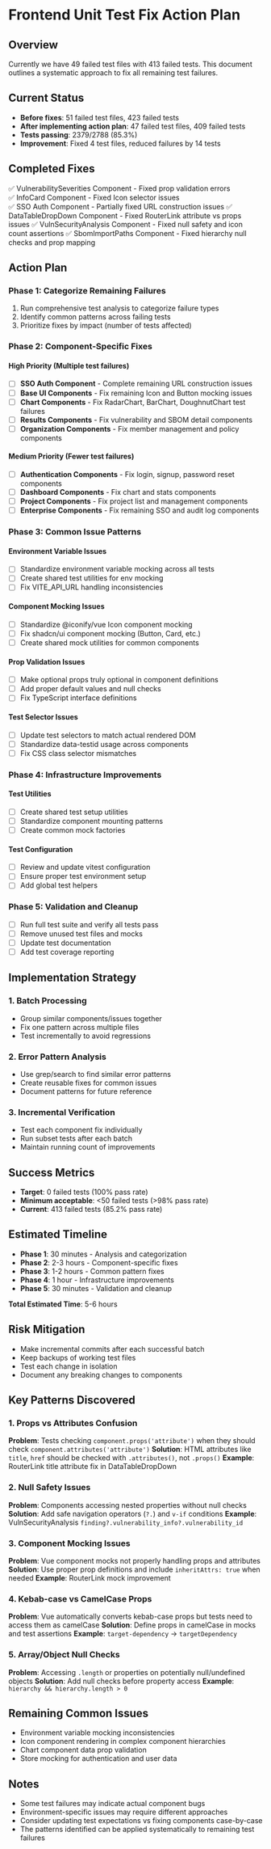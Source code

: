 # Frontend Unit Test Fix Action Plan

## Overview
Currently we have 49 failed test files with 413 failed tests. This document outlines a systematic approach to fix all remaining test failures.

## Current Status
- **Before fixes**: 51 failed test files, 423 failed tests
- **After implementing action plan**: 47 failed test files, 409 failed tests  
- **Tests passing**: 2379/2788 (85.3%)
- **Improvement**: Fixed 4 test files, reduced failures by 14 tests

## Completed Fixes
✅ VulnerabilitySeverities Component - Fixed prop validation errors  
✅ InfoCard Component - Fixed Icon selector issues  
✅ SSO Auth Component - Partially fixed URL construction issues
✅ DataTableDropDown Component - Fixed RouterLink attribute vs props issues
✅ VulnSecurityAnalysis Component - Fixed null safety and icon count assertions
✅ SbomImportPaths Component - Fixed hierarchy null checks and prop mapping

## Action Plan

### Phase 1: Categorize Remaining Failures
1. Run comprehensive test analysis to categorize failure types
2. Identify common patterns across failing tests
3. Prioritize fixes by impact (number of tests affected)

### Phase 2: Component-Specific Fixes

#### High Priority (Multiple test failures)
- [ ] **SSO Auth Component** - Complete remaining URL construction issues
- [ ] **Base UI Components** - Fix remaining Icon and Button mocking issues
- [ ] **Chart Components** - Fix RadarChart, BarChart, DoughnutChart test failures
- [ ] **Results Components** - Fix vulnerability and SBOM detail components
- [ ] **Organization Components** - Fix member management and policy components

#### Medium Priority (Fewer test failures)
- [ ] **Authentication Components** - Fix login, signup, password reset components
- [ ] **Dashboard Components** - Fix chart and stats components
- [ ] **Project Components** - Fix project list and management components
- [ ] **Enterprise Components** - Fix remaining SSO and audit log components

### Phase 3: Common Issue Patterns

#### Environment Variable Issues
- [ ] Standardize environment variable mocking across all tests
- [ ] Create shared test utilities for env mocking
- [ ] Fix VITE_API_URL handling inconsistencies

#### Component Mocking Issues
- [ ] Standardize @iconify/vue Icon component mocking
- [ ] Fix shadcn/ui component mocking (Button, Card, etc.)
- [ ] Create shared mock utilities for common components

#### Prop Validation Issues
- [ ] Make optional props truly optional in component definitions
- [ ] Add proper default values and null checks
- [ ] Fix TypeScript interface definitions

#### Test Selector Issues
- [ ] Update test selectors to match actual rendered DOM
- [ ] Standardize data-testid usage across components
- [ ] Fix CSS class selector mismatches

### Phase 4: Infrastructure Improvements

#### Test Utilities
- [ ] Create shared test setup utilities
- [ ] Standardize component mounting patterns
- [ ] Create common mock factories

#### Test Configuration
- [ ] Review and update vitest configuration
- [ ] Ensure proper test environment setup
- [ ] Add global test helpers

### Phase 5: Validation and Cleanup
- [ ] Run full test suite and verify all tests pass
- [ ] Remove unused test files and mocks
- [ ] Update test documentation
- [ ] Add test coverage reporting

## Implementation Strategy

### 1. Batch Processing
- Group similar components/issues together
- Fix one pattern across multiple files
- Test incrementally to avoid regressions

### 2. Error Pattern Analysis
- Use grep/search to find similar error patterns
- Create reusable fixes for common issues
- Document patterns for future reference

### 3. Incremental Verification
- Test each component fix individually
- Run subset tests after each batch
- Maintain running count of improvements

## Success Metrics
- **Target**: 0 failed tests (100% pass rate)
- **Minimum acceptable**: <50 failed tests (>98% pass rate)
- **Current**: 413 failed tests (85.2% pass rate)

## Estimated Timeline
- **Phase 1**: 30 minutes - Analysis and categorization
- **Phase 2**: 2-3 hours - Component-specific fixes
- **Phase 3**: 1-2 hours - Common pattern fixes
- **Phase 4**: 1 hour - Infrastructure improvements
- **Phase 5**: 30 minutes - Validation and cleanup

**Total Estimated Time**: 5-6 hours

## Risk Mitigation
- Make incremental commits after each successful batch
- Keep backups of working test files
- Test each change in isolation
- Document any breaking changes to components

## Key Patterns Discovered

### 1. Props vs Attributes Confusion
**Problem**: Tests checking `component.props('attribute')` when they should check `component.attributes('attribute')`
**Solution**: HTML attributes like `title`, `href` should be checked with `.attributes()`, not `.props()`
**Example**: RouterLink title attribute fix in DataTableDropDown

### 2. Null Safety Issues
**Problem**: Components accessing nested properties without null checks
**Solution**: Add safe navigation operators (`?.`) and `v-if` conditions
**Example**: VulnSecurityAnalysis `finding?.vulnerability_info?.vulnerability_id`

### 3. Component Mocking Issues
**Problem**: Vue component mocks not properly handling props and attributes
**Solution**: Use proper prop definitions and include `inheritAttrs: true` when needed
**Example**: RouterLink mock improvement

### 4. Kebab-case vs CamelCase Props
**Problem**: Vue automatically converts kebab-case props but tests need to access them as camelCase
**Solution**: Define props in camelCase in mocks and test assertions
**Example**: `target-dependency` → `targetDependency`

### 5. Array/Object Null Checks
**Problem**: Accessing `.length` or properties on potentially null/undefined objects
**Solution**: Add null checks before property access
**Example**: `hierarchy && hierarchy.length > 0`

## Remaining Common Issues
- Environment variable mocking inconsistencies
- Icon component rendering in complex component hierarchies  
- Chart component data prop validation
- Store mocking for authentication and user data

## Notes
- Some test failures may indicate actual component bugs
- Environment-specific issues may require different approaches
- Consider updating test expectations vs fixing components case-by-case
- The patterns identified can be applied systematically to remaining test failures